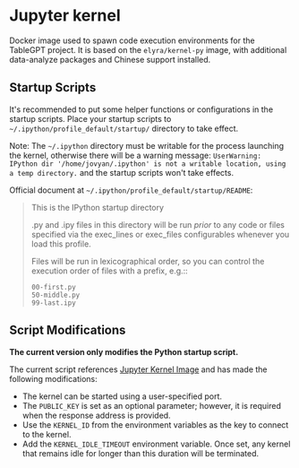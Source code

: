 # Jupyter kernel

Docker image used to spawn code execution environments for the TableGPT project. It is based on the `elyra/kernel-py` image, with additional data-analyze packages and Chinese support installed.

## Startup Scripts

It's recommended to put some helper functions or configurations in the startup scripts. Place your startup scripts to `~/.ipython/profile_default/startup/` directory to take effect.

Note: The `~/.ipython` directory must be writable for the process launching the kernel, otherwise there will be a warning message: `UserWarning: IPython dir '/home/jovyan/.ipython' is not a writable location, using a temp directory.` and the startup scripts won't take effects.

Official document at `~/.ipython/profile_default/startup/README`:

> This is the IPython startup directory
>
> .py and .ipy files in this directory will be run *prior* to any code or files specified
> via the exec_lines or exec_files configurables whenever you load this profile.
>
> Files will be run in lexicographical order, so you can control the execution order of files
> with a prefix, e.g.::
>
>     00-first.py
>     50-middle.py
>     99-last.ipy

## Script Modifications

**The current version only modifies the Python startup script.**

The current script references [Jupyter Kernel Image](https://github.com/jupyter-server/enterprise_gateway/tree/main/etc/kernel-launchers) and has made the following modifications:

- The kernel can be started using a user-specified port.
- The `PUBLIC_KEY` is set as an optional parameter; however, it is required when the response address is provided.
- Use the `KERNEL_ID` from the environment variables as the key to connect to the kernel.
- Add the `KERNEL_IDLE_TIMEOUT` environment variable. Once set, any kernel that remains idle for longer than this duration will be terminated.
